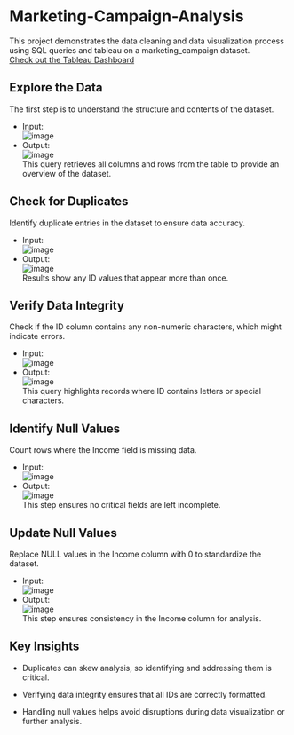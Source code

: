 # Marketing-Campaign-Analysis
This project demonstrates the data cleaning and data visualization process using SQL queries and tableau on a marketing_campaign dataset.    
[Check out the Tableau Dashboard](https://public.tableau.com/app/profile/luke.shawket/viz/Marketing_Campaign_Analsys/Dashboard1)
## Explore the Data    
The first step is to understand the structure and contents of the dataset.    
* Input:    
  ![image](https://github.com/user-attachments/assets/fbdb2efc-52a6-4caa-b96e-d8c86235759c)    
* Output:    
  ![image](https://github.com/user-attachments/assets/343effcf-d719-4071-9fa1-6ed79c0e79b0)    
This query retrieves all columns and rows from the table to provide an overview of the dataset.
## Check for Duplicates
Identify duplicate entries in the dataset to ensure data accuracy.    
* Input:    
  ![image](https://github.com/user-attachments/assets/8a9d606e-5126-4fdf-92e5-6a01327b6ed5)    
* Output:    
  ![image](https://github.com/user-attachments/assets/776a222f-89b5-43ad-b27f-60ff94039b75)    
Results show any ID values that appear more than once.
## Verify Data Integrity
Check if the ID column contains any non-numeric characters, which might indicate errors.    
* Input:    
  ![image](https://github.com/user-attachments/assets/aed8b494-e8b8-4cc6-9147-5be656c98c77)     
* Output:    
  ![image](https://github.com/user-attachments/assets/14a89ccf-31be-4961-ba90-48b911792e0e)     
This query highlights records where ID contains letters or special characters.
## Identify Null Values
Count rows where the Income field is missing data.    
* Input:    
  ![image](https://github.com/user-attachments/assets/2044c016-20bb-471c-8299-3be4a3422582)     
* Output:    
  ![image](https://github.com/user-attachments/assets/935b5c21-d305-43c2-b126-47ad7d8be0ba)     
This step ensures no critical fields are left incomplete.
## Update Null Values
Replace NULL values in the Income column with 0 to standardize the dataset.    
* Input:    
  ![image](https://github.com/user-attachments/assets/36962564-d34c-432b-8b29-31cbbe000d7f)    
* Output:    
  ![image](https://github.com/user-attachments/assets/7fc09576-a13b-4c1a-b7eb-0504b9d3a30e)     
This step ensures consistency in the Income column for analysis.
## Key Insights
* Duplicates can skew analysis, so identifying and addressing them is critical.

* Verifying data integrity ensures that all IDs are correctly formatted.

* Handling null values helps avoid disruptions during data visualization or further analysis.







